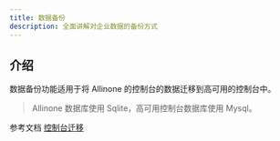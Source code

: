 ```yaml
---
title: 数据备份
description: 全面讲解对企业数据的备份方式
---
```


## 介绍

数据备份功能适用于将 Allinone 的控制台的数据迁移到高可用的控制台中。
> Allinone 数据库使用 Sqlite，高可用控制台数据库使用 Mysql。

参考文档 [控制台迁移](/docs/installation/install-with-ui/console-recover)

